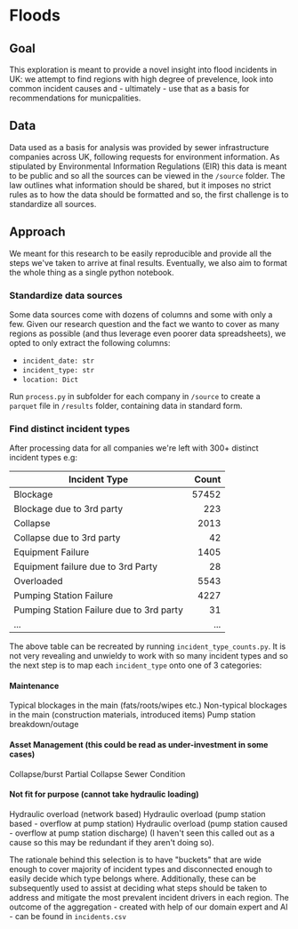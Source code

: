 # Floods 

## Goal
This exploration is meant to provide a novel insight into flood incidents in UK: we attempt to find regions with high degree of prevelence, look into common incident causes and - ultimately - use that as a basis for recommendations for municpalities.

## Data 
Data used as a basis for analysis was provided by sewer infrastructure companies across UK, following requests for environment information.  As stipulated by Environmental Information Regulations (EIR) this data is meant to be public and so all the sources can be viewed in the `/source` folder. The law outlines what information should be shared, but it imposes no strict rules as to how the data should be formatted and so, the first challenge is to standardize all sources. 

## Approach 
We meant for this research to be easily reproducible and provide all the steps we've taken to arrive at final results. Eventually, we also aim to format the whole thing as a single python notebook.

### Standardize data sources 

Some data sources come with dozens of columns and some with only a few. Given our research question and the fact we wanto to cover as many regions as possible (and thus leverage even poorer data spreadsheets), we opted to only extract the following columns: 

* `incident_date: str` 
* `incident_type: str`
* `location: Dict`

Run `process.py` in subfolder for each company in `/source` to create a `parquet` file in `/results` folder, containing data in standard form. 

### Find distinct incident types 

After processing data for all companies we're left with 300+ distinct incident types e.g:

| Incident Type                              | Count  |
|--------------------------------------------|-------:|
| Blockage                                  | 57452  |
| Blockage due to 3rd party                 |   223  |
| Collapse                                  |  2013  |
| Collapse due to 3rd party                 |    42  |
| Equipment Failure                         |  1405  |
| Equipment failure due to 3rd Party        |    28  |
| Overloaded                                |  5543  |
| Pumping Station Failure                   |  4227  |
| Pumping Station Failure due to 3rd party  |    31  |
| ...                                       | ... | 

The above table can be recreated by running `incident_type_counts.py`. It is not very revealing and unwieldy to work with so many incident types and so the next step is to map each `incident_type` onto one of 3 categories: 

#### Maintenance
Typical blockages in the main (fats/roots/wipes etc.)
Non-typical blockages in the main (construction materials, introduced items)
Pump station breakdown/outage

#### Asset Management (this could be read as under-investment in some cases)
Collapse/burst
Partial Collapse
Sewer Condition

#### Not fit for purpose (cannot take hydraulic loading)
Hydraulic overload (network based)
Hydraulic overload (pump station based - overflow at pump station)
Hydraulic overload (pump station caused - overflow at pump station  discharge) (I haven't seen this called out as a cause so this may be redundant if they aren't doing so).

The rationale behind this selection is to have "buckets" that are wide enough to cover majority of incident types and disconnected enough to easily decide which type belongs where. Additionally, these can be subsequently used to assist at deciding what steps should be taken to address and mitigate the most prevalent incident drivers in each region. The outcome of the aggregation - created with help of our domain expert and AI - can be found in `incidents.csv`

